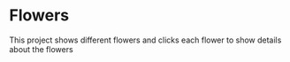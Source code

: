# Flowers 
This project shows different flowers and clicks each flower to show details about the flowers
